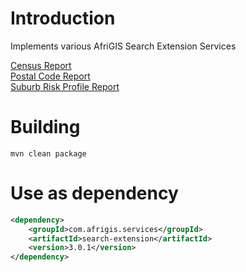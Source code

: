 # Introduction
Implements various AfriGIS Search Extension Services

[Census Report](https://developers.afrigis.co.za/portfolio/census/)  
[Postal Code Report](https://developers.afrigis.co.za/portfolio/afrigis-postal-codes-report/)  
[Suburb Risk Profile Report](https://developers.afrigis.co.za/portfolio/afrigis-risk/)

# Building
`mvn clean package`

# Use as dependency
```xml
<dependency>
	<groupId>com.afrigis.services</groupId>
	<artifactId>search-extension</artifactId>
	<version>3.0.1</version>
</dependency>
```

